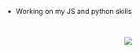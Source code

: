 - Working on my JS and python skills

<br>

<p align="center">
    <a href="https://www.linkedin.com/in/felix-pinheiro-lee-b3a40626a/"><img src="https://img.shields.io/badge/-LinkedIn-2D2B55?style=flat-square&logo=linkedin&logoColor=white"/></a>
</p>

